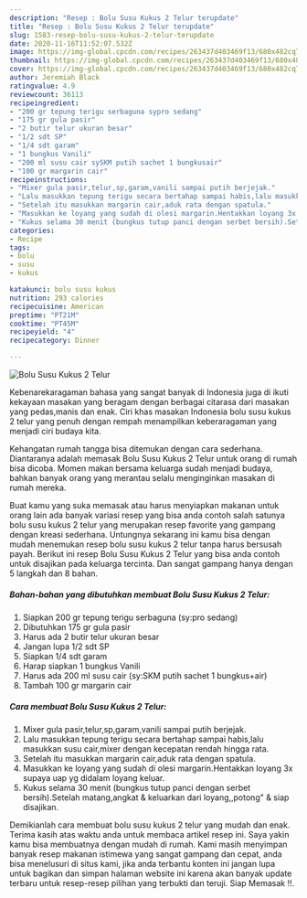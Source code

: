 ```yaml
---
description: "Resep : Bolu Susu Kukus 2 Telur terupdate"
title: "Resep : Bolu Susu Kukus 2 Telur terupdate"
slug: 1583-resep-bolu-susu-kukus-2-telur-terupdate
date: 2020-11-16T11:52:07.532Z
image: https://img-global.cpcdn.com/recipes/263437d403469f13/680x482cq70/bolu-susu-kukus-2-telur-foto-resep-utama.jpg
thumbnail: https://img-global.cpcdn.com/recipes/263437d403469f13/680x482cq70/bolu-susu-kukus-2-telur-foto-resep-utama.jpg
cover: https://img-global.cpcdn.com/recipes/263437d403469f13/680x482cq70/bolu-susu-kukus-2-telur-foto-resep-utama.jpg
author: Jeremiah Black
ratingvalue: 4.9
reviewcount: 36113
recipeingredient:
- "200 gr tepung terigu serbaguna sypro sedang"
- "175 gr gula pasir"
- "2 butir telur ukuran besar"
- "1/2 sdt SP"
- "1/4 sdt garam"
- "1 bungkus Vanili"
- "200 ml susu cair sySKM putih sachet 1 bungkusair"
- "100 gr margarin cair"
recipeinstructions:
- "Mixer gula pasir,telur,sp,garam,vanili sampai putih berjejak."
- "Lalu masukkan tepung terigu secara bertahap sampai habis,lalu masukkan susu cair,mixer dengan kecepatan rendah hingga rata."
- "Setelah itu masukkan margarin cair,aduk rata dengan spatula."
- "Masukkan ke loyang yang sudah di olesi margarin.Hentakkan loyang 3x supaya uap yg didalam loyang keluar."
- "Kukus selama 30 menit (bungkus tutup panci dengan serbet bersih).Setelah matang,angkat &amp; keluarkan dari loyang,,potong&#34; &amp; siap disajikan."
categories:
- Recipe
tags:
- bolu
- susu
- kukus

katakunci: bolu susu kukus 
nutrition: 293 calories
recipecuisine: American
preptime: "PT21M"
cooktime: "PT45M"
recipeyield: "4"
recipecategory: Dinner

---
```



![Bolu Susu Kukus 2 Telur](https://img-global.cpcdn.com/recipes/263437d403469f13/680x482cq70/bolu-susu-kukus-2-telur-foto-resep-utama.jpg)

Kebenarekaragaman bahasa yang sangat banyak di Indonesia juga di ikuti kekayaan masakan yang beragam dengan berbagai citarasa dari masakan yang pedas,manis dan enak. Ciri khas masakan Indonesia bolu susu kukus 2 telur yang penuh dengan rempah menampilkan keberaragaman yang menjadi ciri budaya kita.


Kehangatan rumah tangga bisa ditemukan dengan cara sederhana. Diantaranya adalah memasak Bolu Susu Kukus 2 Telur untuk orang di rumah bisa dicoba. Momen makan bersama keluarga sudah menjadi budaya, bahkan banyak orang yang merantau selalu menginginkan masakan di rumah mereka.



Buat kamu yang suka memasak atau harus menyiapkan makanan untuk orang lain ada banyak variasi resep yang bisa anda contoh salah satunya bolu susu kukus 2 telur yang merupakan resep favorite yang gampang dengan kreasi sederhana. Untungnya sekarang ini kamu bisa dengan mudah menemukan resep bolu susu kukus 2 telur tanpa harus bersusah payah.
Berikut ini resep Bolu Susu Kukus 2 Telur yang bisa anda contoh untuk disajikan pada keluarga tercinta. Dan sangat gampang hanya dengan 5 langkah dan 8 bahan.


<!--inarticleads1-->

##### Bahan-bahan yang dibutuhkan membuat Bolu Susu Kukus 2 Telur:

1. Siapkan 200 gr tepung terigu serbaguna (sy:pro sedang)
1. Dibutuhkan 175 gr gula pasir
1. Harus ada 2 butir telur ukuran besar
1. Jangan lupa 1/2 sdt SP
1. Siapkan 1/4 sdt garam
1. Harap siapkan 1 bungkus Vanili
1. Harus ada 200 ml susu cair (sy:SKM putih sachet 1 bungkus+air)
1. Tambah 100 gr margarin cair




<!--inarticleads2-->

##### Cara membuat  Bolu Susu Kukus 2 Telur:

1. Mixer gula pasir,telur,sp,garam,vanili sampai putih berjejak.
1. Lalu masukkan tepung terigu secara bertahap sampai habis,lalu masukkan susu cair,mixer dengan kecepatan rendah hingga rata.
1. Setelah itu masukkan margarin cair,aduk rata dengan spatula.
1. Masukkan ke loyang yang sudah di olesi margarin.Hentakkan loyang 3x supaya uap yg didalam loyang keluar.
1. Kukus selama 30 menit (bungkus tutup panci dengan serbet bersih).Setelah matang,angkat &amp; keluarkan dari loyang,,potong&#34; &amp; siap disajikan.




Demikianlah cara membuat bolu susu kukus 2 telur yang mudah dan enak. Terima kasih atas waktu anda untuk membaca artikel resep ini. Saya yakin kamu bisa membuatnya dengan mudah di rumah. Kami masih menyimpan banyak resep makanan istimewa yang sangat gampang dan cepat, anda bisa menelusuri di situs kami, jika anda terbantu konten ini jangan lupa untuk bagikan dan simpan halaman website ini karena akan banyak update terbaru untuk resep-resep pilihan yang terbukti dan teruji. Siap Memasak !!. 
